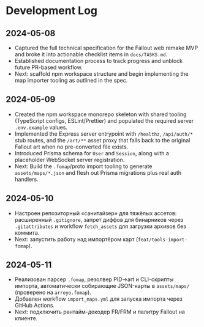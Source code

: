 # Development Log

## 2024-05-08
- Captured the full technical specification for the Fallout web remake MVP and broke it into actionable checklist items in `docs/TASKS.md`.
- Established documentation process to track progress and unblock future PR-based workflow.
- Next: scaffold npm workspace structure and begin implementing the map importer tooling as outlined in the spec.

## 2024-05-09
- Created the npm workspace monorepo skeleton with shared tooling (TypeScript configs, ESLint/Prettier) and populated the required server `.env.example` values.
- Implemented the Express server entrypoint with `/healthz`, `/api/auth/*` stub routes, and the `/art/**` asset proxy that falls back to the original Fallout art when no pre-converted file exists.
- Introduced Prisma schema for `User` and `Session`, along with a placeholder WebSocket server registration.
- Next: Build the `.fomap`/proto import tooling to generate `assets/maps/*.json` and flesh out Prisma migrations plus real auth handlers.

## 2024-05-10
- Настроен репозиторный «санитайзер» для тяжёлых ассетов: расширенный `.gitignore`, запрет диффов для бинарников через `.gitattributes` и workflow `fetch_assets` для загрузки архивов без коммита.
- Next: запустить работу над импортёром карт (`feat/tools-import-fomap`).

## 2024-05-11
- Реализован парсер `.fomap`, резолвер PID→art и CLI-скрипты импорта, автоматически собирающие JSON-карты в `assets/maps/` (проверено на `arroyo.fomap`).
- Добавлен workflow `import_maps.yml` для запуска импорта через GitHub Actions.
- Next: подключить рантайм-декодер FR/FRM и палитру Fallout на клиенте.
